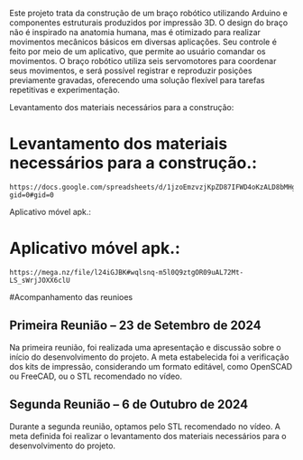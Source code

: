 Este projeto trata da construção de um braço robótico utilizando Arduino e componentes estruturais produzidos por impressão 3D. O design do braço não é inspirado na anatomia humana, mas é otimizado para realizar movimentos mecânicos básicos em diversas aplicações. Seu controle é feito por meio de um aplicativo, que permite ao usuário comandar os movimentos. O braço robótico utiliza seis servomotores para coordenar seus movimentos, e será possível registrar e reproduzir posições previamente gravadas, oferecendo uma solução flexível para tarefas repetitivas e experimentação.

Levantamento dos materiais necessários para a construção:
# Levantamento dos materiais necessários para a construção.:

    https://docs.google.com/spreadsheets/d/1jzoEmzvzjKpZD87IFWD4oKzALD8bMHgYF7cRfeXFDyY/edit?gid=0#gid=0

Aplicativo móvel apk.: 
# Aplicativo móvel apk.: 

    https://mega.nz/file/l24iGJBK#wqlsnq-m5l0Q9ztgOR09uAL72Mt-LS_sWrjJOXX6clU
    


#Acompanhamento das reunioes 
## Primeira Reunião – 23 de Setembro de 2024
Na primeira reunião, foi realizada uma apresentação e discussão sobre o início do desenvolvimento do projeto. A meta estabelecida foi a verificação dos kits de impressão, considerando um formato editável, como OpenSCAD ou FreeCAD, ou o STL recomendado no vídeo.

## Segunda Reunião – 6 de Outubro de 2024
Durante a segunda reunião, optamos pelo STL recomendado no vídeo. A meta definida foi realizar o levantamento dos materiais necessários para o desenvolvimento do projeto.
